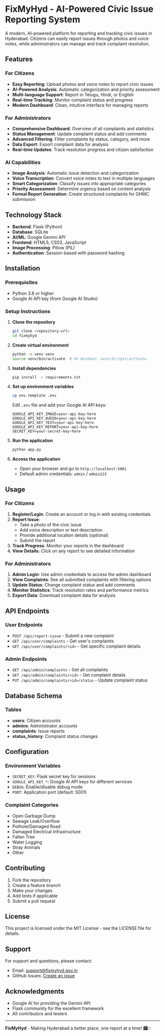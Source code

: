 # FixMyHyd - AI-Powered Civic Issue Reporting System

A modern, AI-powered platform for reporting and tracking civic issues in Hyderabad. Citizens can easily report issues through photos and voice notes, while administrators can manage and track complaint resolution.

## Features

### For Citizens
- **Easy Reporting**: Upload photos and voice notes to report civic issues
- **AI-Powered Analysis**: Automatic categorization and priority assessment
- **Multi-language Support**: Report in Telugu, Hindi, or English
- **Real-time Tracking**: Monitor complaint status and progress
- **Modern Dashboard**: Clean, intuitive interface for managing reports

### For Administrators
- **Comprehensive Dashboard**: Overview of all complaints and statistics
- **Status Management**: Update complaint status and add comments
- **Advanced Filtering**: Filter complaints by status, category, and more
- **Data Export**: Export complaint data for analysis
- **Real-time Updates**: Track resolution progress and citizen satisfaction

### AI Capabilities
- **Image Analysis**: Automatic issue detection and categorization
- **Voice Transcription**: Convert voice notes to text in multiple languages
- **Smart Categorization**: Classify issues into appropriate categories
- **Priority Assessment**: Determine urgency based on content analysis
- **Formal Report Generation**: Create structured complaints for GHMC submission

## Technology Stack

- **Backend**: Flask (Python)
- **Database**: SQLite
- **AI/ML**: Google Gemini API
- **Frontend**: HTML5, CSS3, JavaScript
- **Image Processing**: Pillow (PIL)
- **Authentication**: Session-based with password hashing

## Installation

### Prerequisites
- Python 3.8 or higher
- Google AI API key (from Google AI Studio)

### Setup Instructions

1. **Clone the repository**
   ```bash
   git clone <repository-url>
   cd fixmyhyd
   ```

2. **Create virtual environment**
   ```bash
   python -m venv venv
   source venv/bin/activate  # On Windows: venv\Scripts\activate
   ```

3. **Install dependencies**
   ```bash
   pip install -r requirements.txt
   ```

4. **Set up environment variables**
   ```bash
   cp env.template .env
   ```
   Edit `.env` file and add your Google AI API keys:
   ```
   GOOGLE_API_KEY_IMAGE=your-api-key-here
   GOOGLE_API_KEY_AUDIO=your-api-key-here
   GOOGLE_API_KEY_TEXT=your-api-key-here
   GOOGLE_API_KEY_REPORT=your-api-key-here
   SECRET_KEY=your-secret-key-here
   ```

5. **Run the application**
   ```bash
   python app.py
   ```

6. **Access the application**
   - Open your browser and go to `http://localhost:5001`
   - Default admin credentials: `admin` / `admin123`

## Usage

### For Citizens

1. **Register/Login**: Create an account or log in with existing credentials
2. **Report Issue**: 
   - Take a photo of the civic issue
   - Add voice description or text description
   - Provide additional location details (optional)
   - Submit the report
3. **Track Progress**: Monitor your reports in the dashboard
4. **View Details**: Click on any report to see detailed information

### For Administrators

1. **Admin Login**: Use admin credentials to access the admin dashboard
2. **View Complaints**: See all submitted complaints with filtering options
3. **Update Status**: Change complaint status and add comments
4. **Monitor Statistics**: Track resolution rates and performance metrics
5. **Export Data**: Download complaint data for analysis

## API Endpoints

### User Endpoints
- `POST /api/report-issue` - Submit a new complaint
- `GET /api/user/complaints` - Get user's complaints
- `GET /api/user/complaints/<id>` - Get specific complaint details

### Admin Endpoints
- `GET /api/admin/complaints` - Get all complaints
- `GET /api/admin/complaints/<id>` - Get complaint details
- `PUT /api/admin/complaints/<id>/status` - Update complaint status

## Database Schema

### Tables
- **users**: Citizen accounts
- **admins**: Administrator accounts
- **complaints**: Issue reports
- **status_history**: Complaint status changes

## Configuration

### Environment Variables
- `SECRET_KEY`: Flask secret key for sessions
- `GOOGLE_API_KEY_*`: Google AI API keys for different services
- `DEBUG`: Enable/disable debug mode
- `PORT`: Application port (default: 5001)

### Complaint Categories
- Open Garbage Dump
- Sewage Leak/Overflow
- Pothole/Damaged Road
- Damaged Electrical Infrastructure
- Fallen Tree
- Water Logging
- Stray Animals
- Other

## Contributing

1. Fork the repository
2. Create a feature branch
3. Make your changes
4. Add tests if applicable
5. Submit a pull request

## License

This project is licensed under the MIT License - see the LICENSE file for details.

## Support

For support and questions, please contact:
- Email: support@fixmyhyd.gov.in
- GitHub Issues: [Create an issue](https://github.com/your-repo/issues)

## Acknowledgments

- Google AI for providing the Gemini API
- Flask community for the excellent framework
- All contributors and testers

---

**FixMyHyd** - Making Hyderabad a better place, one report at a time! 🏙️✨
